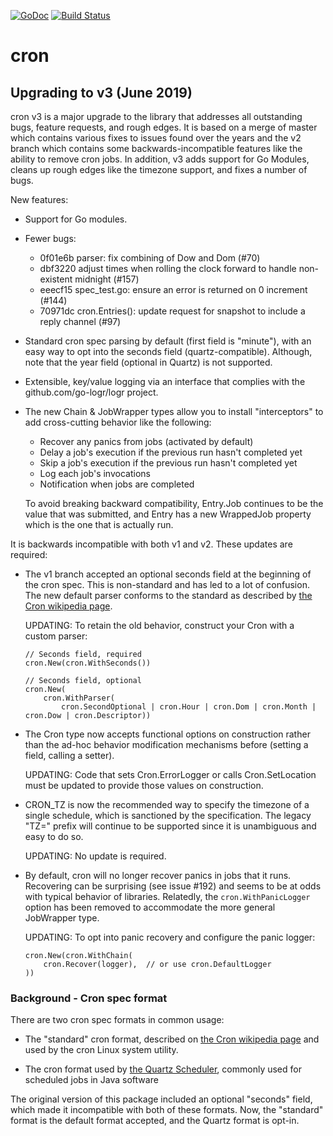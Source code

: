 [![GoDoc](http://godoc.org/github.com/robfig/cron?status.png)](http://godoc.org/github.com/robfig/cron)
[![Build Status](https://travis-ci.org/robfig/cron.svg?branch=master)](https://travis-ci.org/robfig/cron)

# cron

## Upgrading to v3 (June 2019)

cron v3 is a major upgrade to the library that addresses all outstanding bugs,
feature requests, and rough edges. It is based on a merge of master which
contains various fixes to issues found over the years and the v2 branch which
contains some backwards-incompatible features like the ability to remove cron
jobs. In addition, v3 adds support for Go Modules, cleans up rough edges like
the timezone support, and fixes a number of bugs.

New features:

- Support for Go modules.

- Fewer bugs:
  - 0f01e6b parser: fix combining of Dow and Dom (#70)
  - dbf3220 adjust times when rolling the clock forward to handle non-existent midnight (#157)
  - eeecf15 spec_test.go: ensure an error is returned on 0 increment (#144)
  - 70971dc cron.Entries(): update request for snapshot to include a reply channel (#97)

- Standard cron spec parsing by default (first field is "minute"), with an easy
  way to opt into the seconds field (quartz-compatible). Although, note that the
  year field (optional in Quartz) is not supported.

- Extensible, key/value logging via an interface that complies with
  the github.com/go-logr/logr project.

- The new Chain & JobWrapper types allow you to install "interceptors" to add
  cross-cutting behavior like the following:
  - Recover any panics from jobs (activated by default)
  - Delay a job's execution if the previous run hasn't completed yet
  - Skip a job's execution if the previous run hasn't completed yet
  - Log each job's invocations
  - Notification when jobs are completed

  To avoid breaking backward compatibility, Entry.Job continues to be the value
  that was submitted, and Entry has a new WrappedJob property which is the one
  that is actually run.

It is backwards incompatible with both v1 and v2. These updates are required:

- The v1 branch accepted an optional seconds field at the beginning of the cron
  spec. This is non-standard and has led to a lot of confusion. The new default
  parser conforms to the standard as described by [the Cron wikipedia page].

  UPDATING: To retain the old behavior, construct your Cron with a custom
  parser:

      // Seconds field, required
      cron.New(cron.WithSeconds())

      // Seconds field, optional
      cron.New(
          cron.WithParser(
              cron.SecondOptional | cron.Hour | cron.Dom | cron.Month | cron.Dow | cron.Descriptor))

- The Cron type now accepts functional options on construction rather than the
  ad-hoc behavior modification mechanisms before (setting a field, calling a setter).

  UPDATING: Code that sets Cron.ErrorLogger or calls Cron.SetLocation must be
  updated to provide those values on construction.

- CRON_TZ is now the recommended way to specify the timezone of a single
  schedule, which is sanctioned by the specification. The legacy "TZ=" prefix
  will continue to be supported since it is unambiguous and easy to do so.

  UPDATING: No update is required.

- By default, cron will no longer recover panics in jobs that it runs.
  Recovering can be surprising (see issue #192) and seems to be at odds with
  typical behavior of libraries. Relatedly, the `cron.WithPanicLogger` option
  has been removed to accommodate the more general JobWrapper type.

  UPDATING: To opt into panic recovery and configure the panic logger:

      cron.New(cron.WithChain(
          cron.Recover(logger),  // or use cron.DefaultLogger
      ))


### Background - Cron spec format

There are two cron spec formats in common usage:

- The "standard" cron format, described on [the Cron wikipedia page] and used by
  the cron Linux system utility.

- The cron format used by [the Quartz Scheduler], commonly used for scheduled
  jobs in Java software

[the Cron wikipedia page]: https://en.wikipedia.org/wiki/Cron
[the Quartz Scheduler]: http://www.quartz-scheduler.org/documentation/quartz-2.x/tutorials/crontrigger.html

The original version of this package included an optional "seconds" field, which
made it incompatible with both of these formats. Now, the "standard" format is
the default format accepted, and the Quartz format is opt-in.

